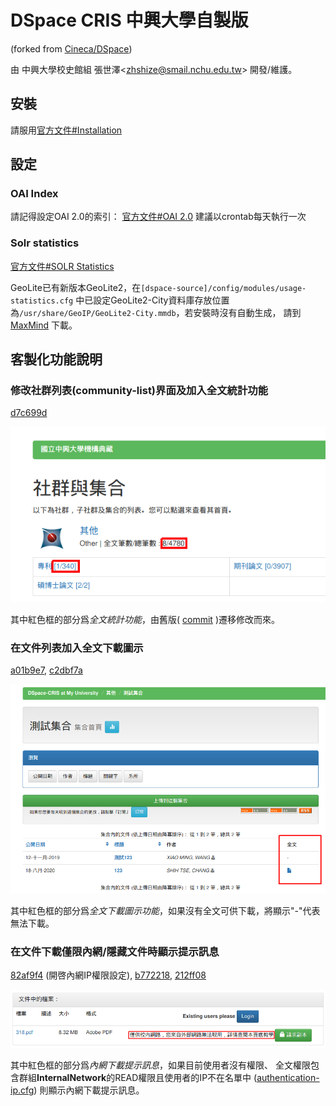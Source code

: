 # DSpace CRIS 中興大學自製版

(forked from [Cineca/DSpace](https://github.com/Cineca/DSpace))

由 中興大學校史館組 張世澤<[zhshize@smail.nchu.edu.tw](mailto:zhshize@smail.nchu.edu.tw)> 開發/維護。

## 安裝

請服用[官方文件#Installation](https://wiki.lyrasis.org/display/DSPACECRIS/Installation)

## 設定
### OAI Index
請記得設定OAI 2.0的索引： [官方文件#OAI 2.0](https://wiki.lyrasis.org/display/DSDOC5x/OAI+2.0+Server)
建議以crontab每天執行一次

### Solr statistics
[官方文件#SOLR Statistics](https://wiki.lyrasis.org/display/DSDOC5x/SOLR+Statistics)

GeoLite已有新版本GeoLite2，在```[dspace-source]/config/modules/usage-statistics.cfg```
中已設定GeoLite2-City資料庫存放位置為```/usr/share/GeoIP/GeoLite2-City.mmdb```，若安裝時沒有自動生成，
請到 [MaxMind](https://dev.maxmind.com/geoip/geoip2/geolite2) 下載。

## 客製化功能說明

### 修改社群列表(community-list)界面及加入全文統計功能
[d7c699d](https://github.com/NCHUIR/DSpace/commit/d7c699dd2f96cc44bef4834af263db538d535c9e)

![標記全文統計功能及介面變更的示意圖](doc/assets/community-list-fulltext-counter.png)

其中紅色框的部分爲*全文統計功能*，由舊版(
[commit](https://github.com/NCHUIR/DSpace/commit/03dd53c102a68e60ea71528039c624d3b9e4b48e)
)遷移修改而來。

### 在文件列表加入全文下載圖示
[a01b9e7](https://github.com/NCHUIR/DSpace/commit/a01b9e7f17ae5907e62dc1df390d18f9a6bf8a98), 
[c2dbf7a](https://github.com/NCHUIR/DSpace/commit/c2dbf7a5a8a815b5364e9f366aa67a3b705c72d8)

![加入全文下載圖示的文件列表的示意圖](doc/assets/item-list-fulltext-download-icon.png)

其中紅色框的部分爲*全文下載圖示功能*，如果沒有全文可供下載，將顯示"-"代表無法下載。

### 在文件下載僅限內網/隱藏文件時顯示提示訊息
[82af9f4](https://github.com/NCHUIR/DSpace/commit/82af9f41c01df0ab893ca902c6e59a22ac03d59b) (開啓內網IP權限設定), 
[b772218](https://github.com/NCHUIR/DSpace/commit/b772218b050d9696814c74bcb9d8930b5fc2be65), 
[212ff08](https://github.com/NCHUIR/DSpace/commit/212ff08ac21504f0edd88231234e67bb380e1c45)

![加入僅供內網下載提示訊息的示意圖](doc/assets/bitstream-internal-hint.png)

其中紅色框的部分爲*內網下載提示訊息*，如果目前使用者沒有權限、
全文權限包含群組**InternalNetwork**的READ權限且使用者的IP不在名單中
([authentication-ip.cfg](config/modules/authentication-ip.cfg))
則顯示內網下載提示訊息。